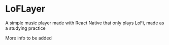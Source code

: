 # LoFLayer
A simple music player made with React Native that only plays LoFi, made as a studying practice

More info to be added 
